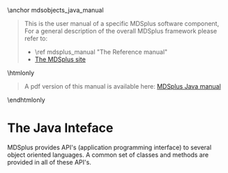 \anchor mdsobjects_java_manual

>
> This is the user manual of a specific MDSplus software component, For a
> general description of the overall MDSplus framework please refer to:
>
>  * \ref mdsplus_manual "The Reference manual"
>  * [The MDSplus site](http://www.mdsplus.org/index.php)
>

\htmlonly 
<blockquote class="doxtable">
<p>A pdf version of this manual is available here: <a href="../mdsobjects_java.pdf">MDSplus Java manual</a></p>
</blockquote> 
\endhtmlonly


The Java Inteface
===================

MDSplus provides API's (application programming interface) to several object 
oriented languages. A common set of classes and methods are provided in all of 
these API's. 

